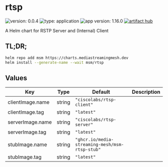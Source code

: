 # rtsp

![version: 0.0.4](https://img.shields.io/badge/version-0.0.4-informational?style=flat-square) ![type: application](https://img.shields.io/badge/type-application-informational?style=flat-square) ![app version: 1.16.0](https://img.shields.io/badge/app%20version-1.16.0-informational?style=flat-square)  [![artifact hub](https://img.shields.io/badge/artifact%20hub-rtsp-informational?style=flat-square)](https://artifacthub.io/packages/helm/media-streaming-mesh/rtsp)

A Helm chart for RSTP Server and (Internal) Client

## TL;DR;

```bash
helm repo add msm https://charts.mediastreamingmesh.dev
helm install --generate-name --wait msm/rtsp
```

## Values

| Key | Type | Default | Description |
|-----|------|---------|-------------|
| clientImage.name | string | `"ciscolabs/rtsp-client"` |  |
| clientImage.tag | string | `"latest"` |  |
| serverImage.name | string | `"ciscolabs/rtsp-server"` |  |
| serverImage.tag | string | `"latest"` |  |
| stubImage.name | string | `"ghcr.io/media-streaming-mesh/msm-rtsp-stub"` |  |
| stubImage.tag | string | `"latest"` |  |
